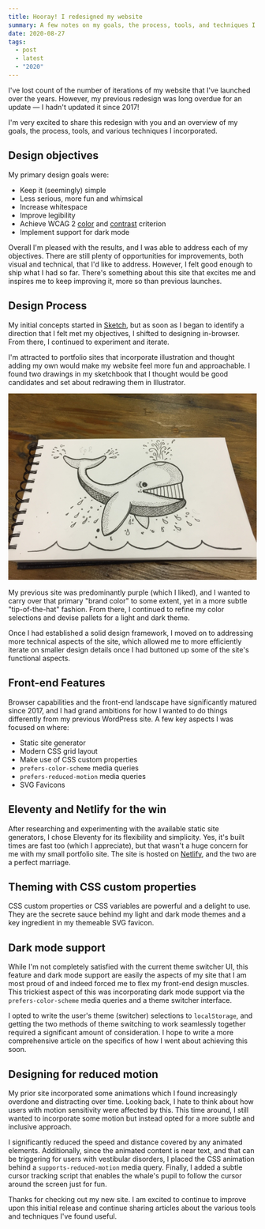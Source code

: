 ```yaml
---
title: Hooray! I redesigned my website
summary: A few notes on my goals, the process, tools, and techniques I used along the way. 
date: 2020-08-27
tags:
  - post
  - latest
  - "2020"
---
```


I've lost count of the number of iterations of my website that I've launched over the years. However, my previous redesign was long overdue for an update — I hadn't updated it since 2017!

I'm very excited to share this redesign with you and an overview of my goals, the process, tools, and various techniques I incorporated.

## Design objectives

My primary design goals were:

- Keep it (seemingly) simple
- Less serious, more fun and whimsical
- Increase whitespace
- Improve legibility
- Achieve WCAG 2 [color](https://www.w3.org/TR/WCAG21/#use-of-color) and [contrast](https://www.w3.org/TR/WCAG21/#contrast-minimum) criterion
- Implement support for dark mode

Overall I'm pleased with the results, and I was able to address each of my objectives. There are still plenty of opportunities for improvements, both visual and technical, that I'd like to address. However, I felt good enough to ship what I had so far. There's something about this site that excites me and inspires me to keep improving it, more so than previous launches.

## Design Process
My initial concepts started in [Sketch](https://www.sketch.com/), but as soon as I began to identify a direction that I felt met my objectives, I shifted to designing in-browser. From there, I continued to experiment and iterate.

I'm attracted to portfolio sites that incorporate illustration and thought adding my own would make my website feel more fun and approachable. I found two drawings in my sketchbook that I thought would be good candidates and set about redrawing them in Illustrator.

![whale sketch](/static/img/posts/whale-sketch.jpg)

My previous site was predominantly purple (which I liked), and I wanted to carry over that primary "brand color" to some extent, yet in a more subtle "tip-of-the-hat" fashion. From there, I continued to refine my color selections and devise pallets for a light and dark theme.

Once I had established a solid design framework, I moved on to addressing more technical aspects of the site, which allowed me to more efficiently iterate on smaller design details once I had buttoned up some of the site's functional aspects.

## Front-end Features
Browser capabilities and the front-end landscape have significantly matured since 2017, and I had grand ambitions for how I wanted to do things differently from my previous WordPress site. A few key aspects I was focused on where:

- Static site generator
- Modern CSS grid layout
- Make use of CSS custom properties
- `prefers-color-scheme` media queries
- `prefers-reduced-motion` media queries
- SVG Favicons

## Eleventy and Netlify for the win
After researching and experimenting with the available static site generators, I chose Eleventy for its flexibility and simplicity. Yes, it's built times are fast too (which I appreciate), but that wasn't a huge concern for me with my small portfolio site. The site is hosted on [Netlify](https://www.netlify.com/), and the two are a perfect marriage.

## Theming with CSS custom properties
CSS custom properties or CSS variables are powerful and a delight to use. They are the secrete sauce behind my light and dark mode themes and a key ingredient in my themeable SVG favicon.

## Dark mode support
While I'm not completely satisfied with the current theme switcher UI, this feature and dark mode support are easily the aspects of my site that I am most proud of and indeed forced me to flex my front-end design muscles. This trickiest aspect of this was incorporating dark mode support via the `prefers-color-scheme` media queries and a theme switcher interface. 

I opted to write the user's theme (switcher) selections to `localStorage`, and getting the two methods of theme switching to work seamlessly together required a significant amount of consideration. I hope to write a more comprehensive article on the specifics of how I went about achieving this soon.

## Designing for reduced motion
My prior site incorporated some animations which I found increasingly overdone and distracting over time. Looking back, I hate to think about how users with motion sensitivity were affected by this. This time around, I still wanted to incorporate some motion but instead opted for a more subtle and inclusive approach.

I significantly reduced the speed and distance covered by any animated elements. Additionally, since the animated content is near text, and that can be triggering for users with vestibular disorders, I placed the CSS animation behind a `supports-reduced-motion` media query. Finally, I added a subtle cursor tracking script that enables the whale's pupil to follow the cursor around the screen just for fun.

Thanks for checking out my new site. I am excited to continue to improve upon this initial release and continue sharing articles about the various tools and techniques I've found useful.